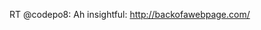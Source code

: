 <!--
id: 4719841324
link: http://kevinisom.info/post/4719841324/rt-codepo8-ah-insightful
slug: rt-codepo8-ah-insightful
date: Tue Apr 19 2011 07:26:11 GMT+1200 (NZST)
raw: {"blog_name":"kevinisom","id":4719841324,"post_url":"http://kevinisom.info/post/4719841324/rt-codepo8-ah-insightful","slug":"rt-codepo8-ah-insightful","type":"text","date":"2011-04-18 19:26:11 GMT","timestamp":1303154771,"state":"published","format":"html","reblog_key":"zUlUkiDA","tags":[],"short_url":"http://tmblr.co/Zw68Yy4PKn0i","highlighted":[],"feed_item":"http://twitter.com/kev_nz/statuses/59905268741455872","from_feed_id":"650289","note_count":0,"title":null,"body":"<p>RT @codepo8: Ah insightful: <a href=\"http://backofawebpage.com/\" target=\"_blank\">http://backofawebpage.com/</a></p>"}
publish: 2011-04-019
tags: 
title: null
-->


RT @codepo8: Ah insightful: <http://backofawebpage.com/>


